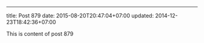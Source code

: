 ---
title: Post 879
date: 2015-08-20T20:47:04+07:00
updated: 2014-12-23T18:42:36+07:00

This is content of post 879